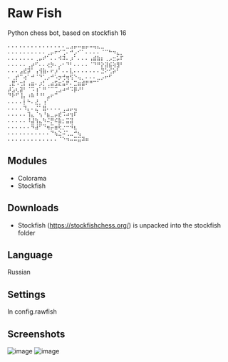 # Raw Fish
Python chess bot, based on stockfish 16
```
⠄⠄⠄⠄⠄⠄⠄⠄⠄⠄⠄⠄⠄⠄⠄⣀⣠⡤⠤⣤⡤⠤⢤⣄⣀
⠄⠄⠄⠄⠄⠄⠄⠄⠄⠄⢀⡤⠖⠊⢉⠄⠚⡠⠊⠁⠄⠄⠄⠄⠈⠉⠓⠲⣄⡀
⠄⠄⠄⠄⠄⠄⠄⢀⡤⠞⠁⠄⠄⠺⠽⠄⡰⠁⠄⠄⠄⢠⣾⣷⡆⢀⡠⣒⡥⠏
⠄⠄⠄⠄⠄⢀⡴⠋⠄⠄⢔⡳⠄⡠⠂⠙⠃⠄⠄⠄⠄⠈⠙⠛⡕⣽⣮⢵⣻⠃
⠄⠄⠄⣠⣞⡽⠁⢠⢺⣷⠄⠖⡰⠁⠄⠄⣇⠄⠄⠄⠄⠄⠄⠄⣙⠕⢊⡵⠃
⠄⢀⡞⠉⢴⠁⠚⠈⠙⢁⡠⠚⠡⡲⢚⢶⢫⠑⢤⡀⠄⠄⠄⣀⡠⠖⠋
⢀⣟⠡⢒⡇⢠⣶⠄⡰⡃⢀⣴⣫⣖⣥⠟⠄⣉⣶⣾⠟⠛⠉⠁
⡼⣡⢆⣽⠃⠈⠩⢰⠁⠛⠈⠉⢉⣠⠴⠚⠩⡿⠜⠃
⠙⠗⠋⢸⡄⠰⠷⠘⠘⠃⣠⠖⠉
⠄⠄⠄⠄⡇⠓⠄⣜⡀⢰⠁
⠄⠄⠄⠄⠹⡄⠄⣌⠁⣿⠄⠄⠄⠄⢀⣠⡤⢤
⠄⠄⠄⠄⠄⢹⣄⠈⢢⠘⣦⣀⡤⣞⠩⠴⢲⠏
⠄⠄⠄⠄⠄⠸⣼⢳⣄⠳⠬⡛⠮⣷⡂⣭⣽
⠄⠄⠄⠄⠄⠄⠻⣼⠋⠙⢶⡭⣶⢗⡐⠒⠺⣆
⠄⠄⠄⠄⠄⠄⠄⠄⠄⠄⠄⠙⢦⣑⠬⢁⣀⠚⢦
⠄⠄⠄⠄⠄⠄⠄⠄⠄⠄⠄⠄⠄⠈⠑⠲⠤⠭⣭⠽⠶
```

## Modules
 - Colorama
 - Stockfish

## Downloads
 - Stockfish (https://stockfishchess.org/) is unpacked into the stockfish folder

## Language
Russian

## Settings
In config.rawfish

## Screenshots
![image](https://github.com/bolgaro4ka/raw-fish/assets/123888141/531156f4-0c42-4332-b9ce-063404444962)
![image](https://github.com/bolgaro4ka/raw-fish/assets/123888141/f4107e69-7f89-47e0-b7a2-415ecb3b838a)

